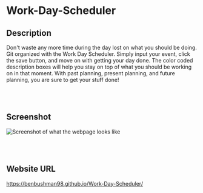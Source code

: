 # Work-Day-Scheduler
## Description
Don't waste any more time during the day lost on what you should be doing. Git organized with the Work Day Scheduler. Simply input your event, click the save button, and move on with getting your day done. The color coded description boxes will help you stay on top of what you should be working on in that moment. With past planning, present planning, and future planning, you are sure to get your stuff done!

<br></br>

## Screenshot
![Screenshot of what the webpage looks like](assets/img/Work-Day-Scheduler.gif)

<br></br>

## Website URL
https://benbushman98.github.io/Work-Day-Scheduler/
